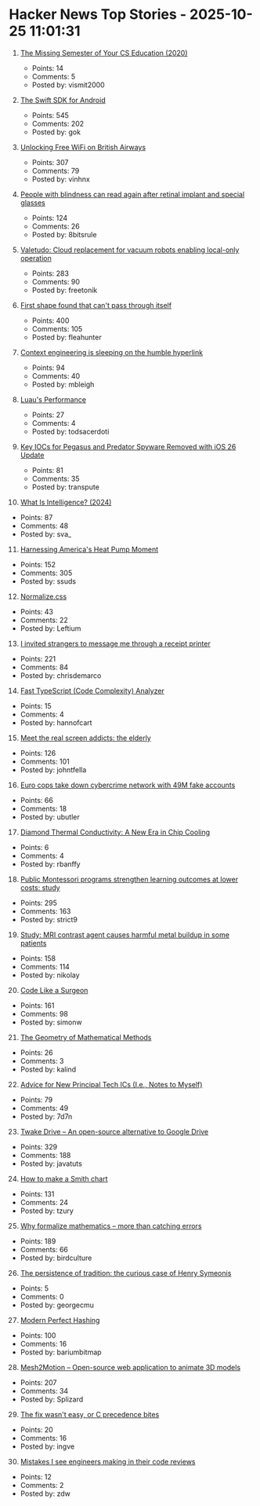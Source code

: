 # Hacker News Top Stories - 2025-10-25 11:01:31

1. [The Missing Semester of Your CS Education (2020)](https://missing.csail.mit.edu/)
   - Points: 14
   - Comments: 5
   - Posted by: vismit2000

2. [The Swift SDK for Android](https://www.swift.org/blog/nightly-swift-sdk-for-android/)
   - Points: 545
   - Comments: 202
   - Posted by: gok

3. [Unlocking Free WiFi on British Airways](https://www.saxrag.com/tech/reversing/2025/06/01/BAWiFi.html)
   - Points: 307
   - Comments: 79
   - Posted by: vinhnx

4. [People with blindness can read again after retinal implant and special glasses](https://www.nbcnews.com/health/health-news/tiny-eye-implant-special-glasses-legally-blind-patients-can-read-rcna238488)
   - Points: 124
   - Comments: 26
   - Posted by: 8bitsrule

5. [Valetudo: Cloud replacement for vacuum robots enabling local-only operation](https://valetudo.cloud/)
   - Points: 283
   - Comments: 90
   - Posted by: freetonik

6. [First shape found that can't pass through itself](https://www.quantamagazine.org/first-shape-found-that-cant-pass-through-itself-20251024/)
   - Points: 400
   - Comments: 105
   - Posted by: fleahunter

7. [Context engineering is sleeping on the humble hyperlink](https://mbleigh.dev/posts/context-engineering-with-links/)
   - Points: 94
   - Comments: 40
   - Posted by: mbleigh

8. [Luau's Performance](https://luau.org/performance)
   - Points: 27
   - Comments: 4
   - Posted by: todsacerdoti

9. [Key IOCs for Pegasus and Predator Spyware Removed with iOS 26 Update](https://iverify.io/blog/key-iocs-for-pegasus-and-predator-spyware-cleaned-with-ios-26-update)
   - Points: 81
   - Comments: 35
   - Posted by: transpute

10. [What Is Intelligence? (2024)](https://whatisintelligence.antikythera.org/)
   - Points: 87
   - Comments: 48
   - Posted by: sva_

11. [Harnessing America's Heat Pump Moment](https://www.heatpumped.org/p/harnessing-america-s-heat-pump-moment)
   - Points: 152
   - Comments: 305
   - Posted by: ssuds

12. [Normalize.css](https://csstools.github.io/normalize.css/)
   - Points: 43
   - Comments: 22
   - Posted by: Leftium

13. [I invited strangers to message me through a receipt printer](https://aschmelyun.com/blog/i-invited-strangers-to-message-me-through-a-receipt-printer/)
   - Points: 221
   - Comments: 84
   - Posted by: chrisdemarco

14. [Fast TypeScript (Code Complexity) Analyzer](https://ftaproject.dev/)
   - Points: 15
   - Comments: 4
   - Posted by: hannofcart

15. [Meet the real screen addicts: the elderly](https://www.economist.com/international/2025/10/23/meet-the-real-screen-addicts-the-elderly)
   - Points: 126
   - Comments: 101
   - Posted by: johntfella

16. [Euro cops take down cybercrime network with 49M fake accounts](https://www.itnews.com.au/news/euro-cops-take-down-cybercrime-network-with-49-million-fake-accounts-621174)
   - Points: 66
   - Comments: 18
   - Posted by: ubutler

17. [Diamond Thermal Conductivity: A New Era in Chip Cooling](https://spectrum.ieee.org/diamond-thermal-conductivity)
   - Points: 6
   - Comments: 4
   - Posted by: rbanffy

18. [Public Montessori programs strengthen learning outcomes at lower costs: study](https://phys.org/news/2025-10-national-montessori-early-outcomes-sharply.html)
   - Points: 295
   - Comments: 163
   - Posted by: strict9

19. [Study: MRI contrast agent causes harmful metal buildup in some patients](https://www.ormanager.com/briefs/study-mri-contrast-agent-causes-harmful-metal-buildup-in-some-patients/)
   - Points: 158
   - Comments: 114
   - Posted by: nikolay

20. [Code Like a Surgeon](https://www.geoffreylitt.com/2025/10/24/code-like-a-surgeon)
   - Points: 161
   - Comments: 98
   - Posted by: simonw

21. [The Geometry of Mathematical Methods](https://books.physics.oregonstate.edu/GMM/book.html)
   - Points: 26
   - Comments: 3
   - Posted by: kalind

22. [Advice for New Principal Tech ICs (I.e., Notes to Myself)](https://eugeneyan.com/writing/principal/)
   - Points: 79
   - Comments: 49
   - Posted by: 7d7n

23. [Twake Drive – An open-source alternative to Google Drive](https://github.com/linagora/twake-drive)
   - Points: 329
   - Comments: 188
   - Posted by: javatuts

24. [How to make a Smith chart](https://www.johndcook.com/blog/2025/10/23/smith-chart/)
   - Points: 131
   - Comments: 24
   - Posted by: tzury

25. [Why formalize mathematics – more than catching errors](https://rkirov.github.io/posts/why_lean/)
   - Points: 189
   - Comments: 66
   - Posted by: birdculture

26. [The persistence of tradition: the curious case of Henry Symeonis](https://blogs.bodleian.ox.ac.uk/archivesandmanuscripts/2023/12/13/the-persistence-of-tradition-the-curious-case-of-henry-symeonis/)
   - Points: 5
   - Comments: 0
   - Posted by: georgecmu

27. [Modern Perfect Hashing](https://blog.sesse.net/blog/tech/2025-10-23-21-23_modern_perfect_hashing.html)
   - Points: 100
   - Comments: 16
   - Posted by: bariumbitmap

28. [Mesh2Motion – Open-source web application to animate 3D models](https://mesh2motion.org/)
   - Points: 207
   - Comments: 34
   - Posted by: Splizard

29. [The fix wasn't easy, or C precedence bites](https://boston.conman.org/2025/10/20.1)
   - Points: 20
   - Comments: 16
   - Posted by: ingve

30. [Mistakes I see engineers making in their code reviews](https://www.seangoedecke.com/good-code-reviews/)
   - Points: 12
   - Comments: 2
   - Posted by: zdw


